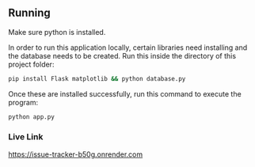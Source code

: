 ## Running

Make sure python is installed.

In order to run this application locally, certain libraries need installing and the database needs to be created.
Run this inside the directory of this project folder:

```bash
pip install Flask matplotlib && python database.py
```

Once these are installed successfully, run this command to execute the program:

```bash
python app.py
```
### Live Link
https://issue-tracker-b50g.onrender.com
